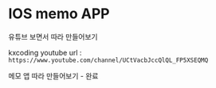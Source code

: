 # IOS memo APP

유튜브 보면서 따라 만들어보기

kxcoding youtube url : ```https://www.youtube.com/channel/UCtVacbJccQlQL_FP5XSEQMQ```

메모 앱 따라 만들어보기 - 완료
